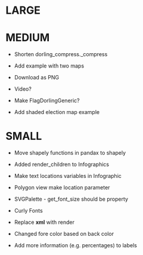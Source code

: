# LARGE

# MEDIUM

* Shorten dorling_compress._compress
* Add example with two maps

* Download as PNG
* Video?
* Make FlagDorlingGeneric?
* Add shaded election map example

# SMALL

* Move shapely functions in pandax to shapely
* Added render_children to Infographics
* Make text locations variables in Infographic
* Polygon view make location parameter
* SVGPalette - get_font_size should be property

* Curly Fonts
* Replace __xml__ with render
* Changed fore color based on back color
* Add more information (e.g. percentages) to labels
